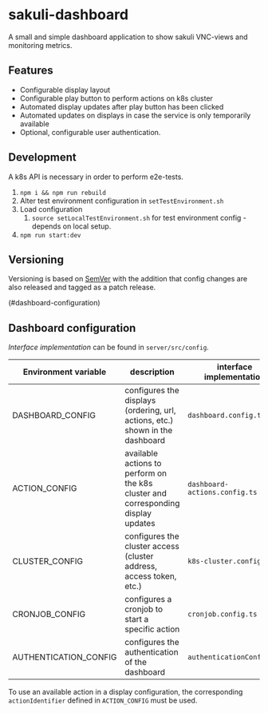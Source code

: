 # sakuli-dashboard
A small and simple dashboard application to show sakuli VNC-views and monitoring metrics. 

## Features
* Configurable display layout
* Configurable play button to perform actions on k8s cluster
* Automated display updates after play button has been clicked
* Automated updates on displays in case the service is only temporarily available
* Optional, configurable user authentication.

## Development
A k8s API is necessary in order to perform e2e-tests.

1. `npm i && npm run rebuild`
1. Alter test environment configuration in `setTestEnvironment.sh`
1. Load configuration  
    1. `source setLocalTestEnvironment.sh` for test environment config - depends on local setup.
1. `npm run start:dev`

## Versioning
Versioning is based on [SemVer](https://semver.org/) with the addition that config changes are also released and tagged
as a patch release.

(#dashboard-configuration)
## Dashboard configuration
_Interface implementation_ can be found in `server/src/config`. 

| Environment variable  | description                                                                       | interface implementation      |
|-----------------------|-----------------------------------------------------------------------------------|-------------------------------|
| DASHBOARD_CONFIG      | configures the displays (ordering, url, actions, etc.) shown in the dashboard     | `dashboard.config.ts`         |
| ACTION_CONFIG         | available actions to perform on the k8s cluster and corresponding display updates | `dashboard-actions.config.ts` |
| CLUSTER_CONFIG        | configures the cluster access (cluster address, access token, etc.)               | `k8s-cluster.config.ts`       |
| CRONJOB_CONFIG        | configures a cronjob to start a specific action                                   | `cronjob.config.ts`           |
| AUTHENTICATION_CONFIG | configures the authentication of the dashboard                                    | `authenticationConfig.ts`     |

To use an available action in a display configuration, the corresponding `actionIdentifier` defined in `ACTION_CONFIG` must be used.